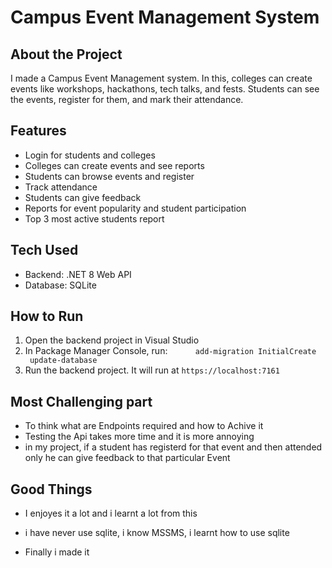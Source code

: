 # Campus Event Management System

## About the Project

I made a Campus Event Management system. In this, colleges can create events like workshops, hackathons, tech talks, and fests. Students can see the events, register for them, and mark their attendance.

## Features

* Login for students and colleges
* Colleges can create events and see reports
* Students can browse events and register
* Track attendance
* Students can give feedback
* Reports for event popularity and student participation
* Top 3 most active students report

## Tech Used

* Backend: .NET 8 Web API
* Database: SQLite

## How to Run

1. Open the backend project in Visual Studio
2. In Package Manager Console, run:
   `
   add-migration InitialCreate
   update-database
   `
3. Run the backend project. It will run at `https://localhost:7161`

## Most Challenging part

* To think what are Endpoints required and how to Achive it
* Testing the Api takes more time and it is more annoying
* in my project, if a student has registerd for that event and then attended only he can give feedback to that particular Event

## Good Things 

* I enjoyes it a lot and i learnt a lot from this

* i have never use sqlite, i know MSSMS, i learnt how to use sqlite

* Finally i made it
